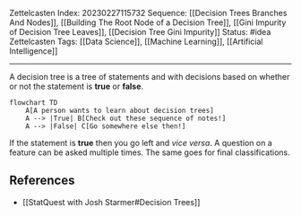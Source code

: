 Zettelcasten Index: 20230227115732
Sequence: [[Decision Trees Branches And Nodes]], [[Building The Root Node of a Decision Tree]], [[Gini Impurity of Decision Tree Leaves]], [[Decision Tree Gini Impurity]]
Status: #idea
Zettelcasten Tags: [[Data Science]], [[Machine Learning]], [[Artificial Intelligence]]

---

A decision tree is a tree of statements and with decisions based on whether or not the statement is **true** or **false**.

```mermaid
flowchart TD
    A[A person wants to learn about decision trees]
    A --> |True| B[Check out these sequence of notes!]
    A --> |False| C[Go somewhere else then!]
```

If the statement is **true** then you go left and *vice versa*. A question on a feature can be asked multiple times. The same goes for final classifications.

## References
- [[StatQuest with Josh Starmer#Decision Trees]]
